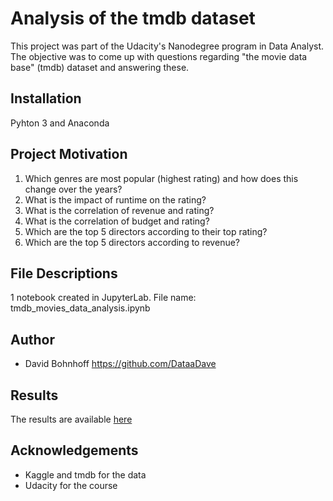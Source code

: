 # Analysis of the tmdb dataset
This project was part of the Udacity's Nanodegree program in Data Analyst. The objective was to come up with questions regarding "the movie data base" (tmdb) dataset and answering these. 

## Installation
Pyhton 3 and Anaconda

## Project Motivation
1. Which genres are most popular (highest rating) and how does this change over the years?
2. What is the impact of runtime on the rating?
3. What is the correlation of revenue and rating?
4. What is the correlation of budget and rating?
5. Which are the top 5 directors according to their top rating?
6. Which are the top 5 directors according to revenue?

## File Descriptions
1 notebook created in JupyterLab. File name: tmdb_movies_data_analysis.ipynb

## Author
- David Bohnhoff https://github.com/DataaDave

## Results
The results are available [here](https://github.com/DataaDave/tmdb_movies_data_analysis/blob/master/tmdb_movies_data_analysis.ipynb)

## Acknowledgements
- Kaggle and tmdb for the data
- Udacity for the course
